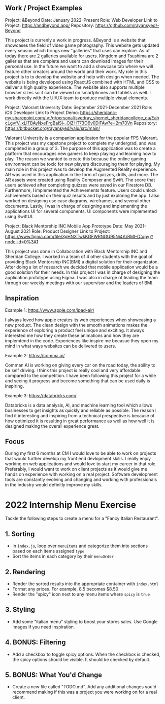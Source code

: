 ## Work / Project Examples

Project: &Beyond
Date: January 2022-Present
Role: Web Developer
Link to Project: https://andbeyond.app/
Repository: https://github.com/rayansyed/-Beyond

This project is currenly a work in progress. &Beyond is a website that showcases the field of video game photography. This website gets updated every season which brings new "galleries" that uses can explore. As of today there are 2 galleries available for users. Kingdom and Tsushima are 2 galleries that are complete and users can download images for their personal use. In the future we want to add a showcase tab where we will feature other creators around the world and their work. My role in this project is to to develop the website and help with design when needed. The website is being developed using ReactJS combined with HTML and CSS to deliver a high quality experience. The website also supports multiple browser sizes so it can be viewed on smartphones and tablets as well. I work directly with the UI/UX team to produce multiple visual elements.

Project: Valorant University
Date: September 2021-December 2021
Role: iOS Developer
Link to Project Demo: https://sheridanc-my.sharepoint.com/:v:/g/personal/syedray_shernet_sheridancollege_ca/EahcLgvfV_xLlTBAyNxeFrgBaISl-_OlZHT73O6v0DIFAw?e=2m70Vn
Repository: https://bitbucket.org/rayansyed/valu/src/main/

Valorant University is a companion applicaton for the popular FPS Valorant. This project was my capstone project to complete my undergrad, and was completed in a group of 3. The purpose of this application was to create a platform that encourages new gamers to keep playing and learning how to play. The reason we wanted to create this because the online gaming environment can be toxic for new players discouraging them for playing. My main role in this project was to develop the Augmented Reality experience. AR was used in this application in the form of quizzes, drills, and more. The AR assets were created using Reality Composer and Swift. The score that users achieved after completing quizzes were saved in our Firestore DB. Furthermore, I implemented the Achievements feature. Users could unlock achivements based on their quiz results and by just exploring the app. I also worked on designing use case diagrams, wireframes, and several other documents. Lastly, I was in charge of designing and implementing the applications UI for several components. UI components were implemented using SwiftUI.

Project: Black Mentorship INC Mobile App Prototype
Date: May 2021-August 2021
Role: Product Designer
Link to Project: https://www.figma.com/file/3gHNXTwkKGEWRNGU95Ni4A/BMI-(Copy)?node-id=0%3A1

This project was done in Collaboration with Black Mentorship INC and Sheridan College. I worked in a team of 4 other students with the goal of providing Black Mentorship INC(BMI) a digital solution for their organizaton. After doing a lot of research we decided that mobile application would be a good solution for their needs. In this project I was in charge of designing the application prototype using Figma. I was also in charge of leading the team through our weekly meetings with our supervisor and the leaders of BMI.

## Inspiration

Example 1: https://www.apple.com/ipad-air/

I always loved how apple creates its web experiences when showcasing a new product. The clean design with the smooth animations makes the experience of exploring a product feel unique and exciting. It always interested me how they create these animations and how they are implemtend in the code. Experiences like inspire me becasue they open my mind in what ways websites can be delivered to users.

Example 2: https://comma.ai/

Comman AI is working on giving every car on the road today, the ability to be self driving. I think this project is really cool and very affordable compared to the competition. I have been following this project for a while and seeing it progress and become something that can be used daily is inspiring.

Example 3: https://databricks.com/

Databricks is a data analysis, AI, and machine learning tool which allows businesses to get insights as quickly and reliable as possible. The reason I find it interesting and inspiring from a technical prespective is because of how optimized it is resulting in great performance as well as how well it is designed making the overall experience great.

## Focus

During my first 6 months at CM I would love to be able to work on projects that would further develop my front end devlopment skills. I really enjoy working on web applications and would love to start my career in that role. Preferably, I would want to work on client projects as it would give me hands on experience with working on a real project. Software development tools are constantly evolving and changing and working with professionals in the industry would definitly improve my skills.

# 2022 Internship Menu Exercise

Tackle the following steps to create a menu for a "Fancy Italian Restaurant".

## 1. Sorting

- In `index.js`, loop over `menuItems` and categorize them into sections based on each items assigned `type`
- Sort the items in each category by their `menuOrder`

## 2. Rendering

- Render the sorted results into the appropriate container with `index.html`
- Format any prices. For example, 8.5 becomes \$8.50
- Render the "spicy" icon next to any menu items where `spicy` is `true`

## 3. Styling

- Add some "italian menu" styling to boost your stores sales. Use Google Images if you need inspiration.

## 4. BONUS: Filtering

- Add a checkbox to toggle spicy options. When the checkbox is checked, the spicy options should be visible. It should be checked by default.

## 5. BONUS: What You'd Change

- Create a new file called "TODO.md". Add any additional changes you'd recommend making if this was a project you were working on for a real client.
